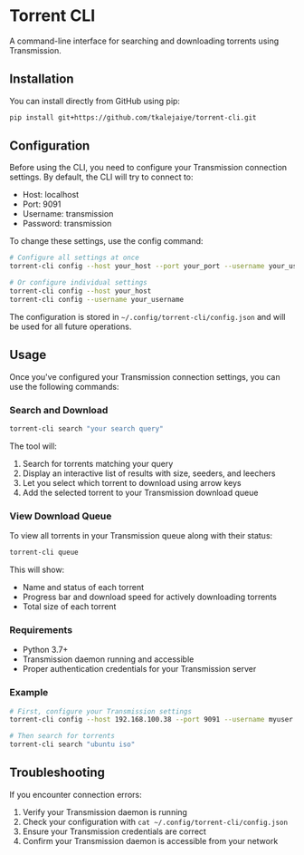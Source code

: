 # Torrent CLI

A command-line interface for searching and downloading torrents using Transmission.

## Installation

You can install directly from GitHub using pip:
```bash
pip install git+https://github.com/tkalejaiye/torrent-cli.git
```

## Configuration

Before using the CLI, you need to configure your Transmission connection settings. By default, the CLI will try to connect to:
- Host: localhost
- Port: 9091
- Username: transmission
- Password: transmission

To change these settings, use the config command:

```bash
# Configure all settings at once
torrent-cli config --host your_host --port your_port --username your_username --password your_password

# Or configure individual settings
torrent-cli config --host your_host
torrent-cli config --username your_username
```

The configuration is stored in `~/.config/torrent-cli/config.json` and will be used for all future operations.

## Usage

Once you've configured your Transmission connection settings, you can use the following commands:

### Search and Download

```bash
torrent-cli search "your search query"
```

The tool will:
1. Search for torrents matching your query
2. Display an interactive list of results with size, seeders, and leechers
3. Let you select which torrent to download using arrow keys
4. Add the selected torrent to your Transmission download queue

### View Download Queue

To view all torrents in your Transmission queue along with their status:

```bash
torrent-cli queue
```

This will show:
- Name and status of each torrent
- Progress bar and download speed for actively downloading torrents
- Total size of each torrent

### Requirements

- Python 3.7+
- Transmission daemon running and accessible
- Proper authentication credentials for your Transmission server

### Example

```bash
# First, configure your Transmission settings
torrent-cli config --host 192.168.100.38 --port 9091 --username myuser --password mypass

# Then search for torrents
torrent-cli search "ubuntu iso"
```

## Troubleshooting

If you encounter connection errors:
1. Verify your Transmission daemon is running
2. Check your configuration with `cat ~/.config/torrent-cli/config.json`
3. Ensure your Transmission credentials are correct
4. Confirm your Transmission daemon is accessible from your network
